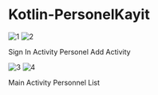 # Kotlin-PersonelKayit

![1](https://github.com/frktgrl/Kotlin-PersonelKayit/assets/96355812/53fa25b3-7cb8-4fd3-8960-1215ac4b1700) ![2](https://github.com/frktgrl/Kotlin-PersonelKayit/assets/96355812/9e661e1e-680e-44c5-acd9-28ffda043fa2) 

Sign In Activity   Personel Add Activity

![3](https://github.com/frktgrl/Kotlin-PersonelKayit/assets/96355812/ee1797fd-9d17-4dc2-8241-d13612ac80d6) ![4](https://github.com/frktgrl/Kotlin-PersonelKayit/assets/96355812/eda79b4a-d392-4f15-92f2-310bf064466d)

Main Activity  Personnel List

